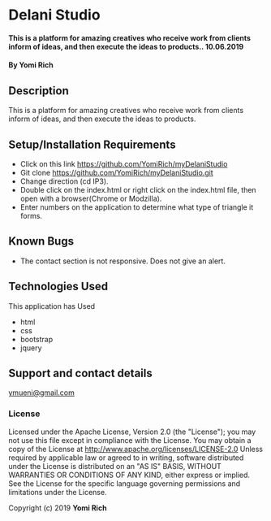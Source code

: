 # Delani Studio
#### This is a platform for amazing creatives who receive work from clients inform of ideas, and then execute the ideas to products.. 10.06.2019

#### By **Yomi Rich**

## Description
This is a platform for amazing creatives who receive work from clients inform of ideas, and then execute the ideas to products.
## Setup/Installation Requirements
* Click on this link https://github.com/YomiRich/myDelaniStudio
* Git clone https://github.com/YomiRich/myDelaniStudio.git
* Change direction (cd IP3).
* Double click on the index.html or right click on the index.html file, then open with a browser(Chrome or Modzilla).
* Enter numbers on the application to determine what type of triangle it forms.

## Known Bugs
* The contact section is not responsive. Does not give an alert.

## Technologies Used
This application has Used
* html
* css
* bootstrap
* jquery

## Support and contact details
ymueni@gmail.com

### License
Licensed under the Apache License, Version 2.0 (the "License");
you may not use this file except in compliance with the License.
You may obtain a copy of the License at
 http://www.apache.org/licenses/LICENSE-2.0
Unless required by applicable law or agreed to in writing, software
distributed under the License is distributed on an "AS IS" BASIS,
WITHOUT WARRANTIES OR CONDITIONS OF ANY KIND, either express or implied.
See the License for the specific language governing permissions and
limitations under the License.

Copyright (c) 2019 **Yomi Rich**
